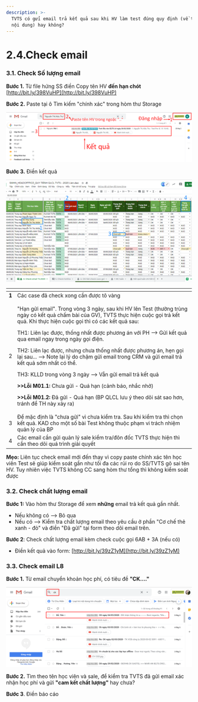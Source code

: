 ```yaml
---
description: >-
  TVTS có gửi email trả kết quả sau khi HV làm test đúng quy định (về thời gian,
  nội dung) hay không?
---
```


# 2.4.Check email

### 3.1. Check Số lượng email

**Bước 1.** Từ file hứng SS điền Copy tên HV **đến hạn chót** [http://bit.ly/398VuHP](http://bit.ly/398VuHP)

**Bước 2.** Paste tại ô Tìm kiếm "chính xác" trong hòm thư Storage

![Nh&#x1EDB; l&#x1EA5;y ng&#xE0;y tr&#x1EA3; k&#x1EBF;t qu&#x1EA3;](../../.gitbook/assets/image.png)

**Bước 3.** Điền kết quả 

![](../../.gitbook/assets/2%20%283%29.png)

<table>
  <thead>
    <tr>
      <th style="text-align:left"></th>
      <th style="text-align:left"></th>
    </tr>
  </thead>
  <tbody>
    <tr>
      <td style="text-align:left"><b>1</b>
      </td>
      <td style="text-align:left">Ca&#x301;c case &#x111;a&#x303; check xong c&#xE2;&#x300;n &#x111;&#x1B0;&#x1A1;&#x323;c
        t&#xF4; va&#x300;ng</td>
    </tr>
    <tr>
      <td style="text-align:left">2</td>
      <td style="text-align:left">
        <p>&quot;Ha&#x323;n g&#x1B0;&#x309;i email&quot;. Trong vo&#x300;ng 3 nga&#x300;y,
          sau khi HV l&#xEA;n Test (th&#x1B0;&#x1A1;&#x300;ng tru&#x300;ng nga&#x300;y
          co&#x301; k&#xEA;&#x301;t qua&#x309; ch&#xE2;&#x301;m ba&#x300;i cu&#x309;a
          GV), TVTS th&#x1B0;&#x323;c hi&#xEA;&#x323;n cu&#xF4;&#x323;c go&#x323;i
          tra&#x309; k&#xEA;&#x301;t qua&#x309;. Khi th&#x1B0;&#x323;c hi&#xEA;&#x323;n
          cu&#xF4;&#x323;c go&#x323;i thi&#x300; co&#x301; ca&#x301;c k&#xEA;&#x301;t
          qua&#x309; sau:</p>
        <p>TH1: Li&#xEA;n la&#x323;c &#x111;&#x1B0;&#x1A1;&#x323;c, th&#xF4;&#x301;ng
          nh&#xE2;&#x301;t &#x111;&#x1B0;&#x1A1;&#x323;c ph&#x1B0;&#x1A1;ng a&#x301;n
          v&#x1A1;&#x301;i PH --&gt; G&#x1B0;&#x309;i k&#xEA;&#x301;t qua&#x309;
          qua email ngay trong nga&#x300;y go&#x323;i &#x111;i&#xEA;&#x323;n.</p>
        <p>TH2: Li&#xEA;n la&#x323;c &#x111;&#x1B0;&#x1A1;&#x323;c, nh&#x1B0;ng ch&#x1B0;a
          th&#xF4;&#x301;ng nh&#xE2;&#x301;t &#x111;&#x1B0;&#x1A1;&#x323;c ph&#x1B0;&#x1A1;ng
          a&#x301;n, he&#x323;n go&#x323;i la&#x323;i sau... --&gt; Note la&#x323;i
          ly&#x301; do ch&#xE2;&#x323;m g&#x1B0;&#x309;i email trong CRM va&#x300;
          g&#x1B0;&#x309;i email tra&#x309; k&#xEA;&#x301;t qua&#x309; s&#x1A1;&#x301;m
          nh&#xE2;&#x301;t co&#x301; th&#xEA;&#x309;.</p>
        <p>TH3: KLLD trong vo&#x300;ng 3 nga&#x300;y --&gt; V&#xE2;&#x303;n g&#x1B0;&#x309;i
          email tra&#x309; k&#xEA;&#x301;t qua&#x309;</p>
        <p><b>&gt;&gt;L&#xF4;&#x303;i M01.1: </b>Ch&#x1B0;a g&#x1B0;&#x309;i - Qua&#x301;
          ha&#x323;n (ca&#x309;nh ba&#x301;o, nh&#x103;&#x301;c nh&#x1A1;&#x309;)</p>
        <p><b>&gt;&gt;L&#xF4;&#x303;i M01.2: </b>&#x110;a&#x303; g&#x1B0;&#x309;i
          - Qua&#x301; ha&#x323;n (BP QLCL l&#x1B0;u y&#x301; theo do&#x303;i sa&#x301;t
          sao h&#x1A1;n, tra&#x301;nh &#x111;&#xEA;&#x309; TH na&#x300;y xa&#x309;y
          ra)</p>
      </td>
    </tr>
    <tr>
      <td style="text-align:left">3</td>
      <td style="text-align:left">&#x110;&#xEA;&#x309; m&#x103;&#x323;c &#x111;i&#x323;nh la&#x300; &quot;ch&#x1B0;a
        g&#x1B0;&#x309;i&quot; vi&#x300; ch&#x1B0;a ki&#xEA;&#x309;m tra. Sau khi
        ki&#xEA;&#x309;m tra thi&#x300; cho&#x323;n k&#xEA;&#x301;t qua&#x309;.
        KAD cho m&#xF4;&#x323;t s&#xF4;&#x301; ba&#x300;i Test kh&#xF4;ng thu&#xF4;&#x323;c
        pha&#x323;m vi tra&#x301;ch nhi&#xEA;&#x323;m qua&#x309;n ly&#x301; cu&#x309;a
        BP</td>
    </tr>
    <tr>
      <td style="text-align:left">4</td>
      <td style="text-align:left">Ca&#x301;c email c&#xE2;&#x300;n g&#x1B0;&#x309;i qua&#x309;n ly&#x301;
        sale ki&#xEA;&#x309;m tra/&#x111;&#xF4;n &#x111;&#xF4;&#x301;c TVTS th&#x1B0;&#x323;c
        hi&#xEA;&#x323;n thi&#x300; c&#xE2;&#x300;n theo do&#x303;i qua&#x301;
        tri&#x300;nh gia&#x309;i quy&#xEA;&#x301;t</td>
    </tr>
  </tbody>
</table>

**Mẹo:** Liên tục check email mới đến thay vì copy paste chính xác tên học viên Test sẽ giúp kiểm soát gần như tối đa các rủi ro do SS/TVTS gõ sai tên HV. Tuy nhiên việc TVTS không CC sang hòm thư tổng thì không kiểm soát được

### 3.2. Check chất lượng email

**Bước 1:** Vào hòm thư Storage để xem **những** email trả kết quả gần nhất. 

* Nếu không có --&gt; Bỏ qua
* Nếu có --&gt; Kiểm tra chất lượng email theo yêu cầu ở phần "Cơ chế thẻ xanh - đỏ" và điền "Đã gửi" tại form theo dõi email trên. 

**Bước 2**: Check chất lượng email kèm check cuộc gọi 6AB + 3A \(nếu có\)

* Điền kết quả vào form: [http://bit.ly/39zZ1yM](http://bit.ly/39zZ1yM)

### 3.3. Check email L8

**Bước 1.** Từ email chuyển khoản học phí, có tiêu đề **"CK...."**

![](../../.gitbook/assets/61.png)

**Bước 2.** Tìm theo tên học viên và sale, để kiểm tra TVTS đã gửi email xác nhận học phí và gửi **"cam kết chất lượng"** hay chưa?

**Bước 3**. Điền báo cáo

